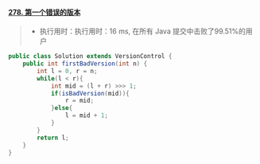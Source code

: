 #### [278. 第一个错误的版本](https://leetcode-cn.com/problems/first-bad-version/)

> - 执行用时：执行用时：16 ms, 在所有 Java 提交中击败了99.51%的用户

```java
public class Solution extends VersionControl {
    public int firstBadVersion(int n) {
        int l = 0, r = n;
        while(l < r){
            int mid = (l + r) >>> 1;
            if(isBadVersion(mid)){
                r = mid;
            }else{
                l = mid + 1;
            }
        }
        return l;
    }
}
```



